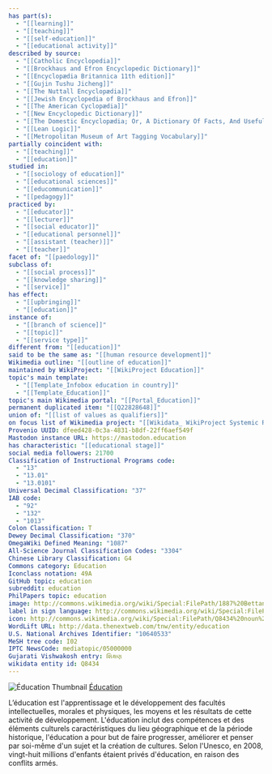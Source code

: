 ```yaml
---
has part(s):
  - "[[learning]]"
  - "[[teaching]]"
  - "[[self-education]]"
  - "[[educational activity]]"
described by source:
  - "[[Catholic Encyclopedia]]"
  - "[[Brockhaus and Efron Encyclopedic Dictionary]]"
  - "[[Encyclopædia Britannica 11th edition]]"
  - "[[Gujin Tushu Jicheng]]"
  - "[[The Nuttall Encyclopædia]]"
  - "[[Jewish Encyclopedia of Brockhaus and Efron]]"
  - "[[The American Cyclopædia]]"
  - "[[New Encyclopedic Dictionary]]"
  - "[[The Domestic Encyclopædia; Or, A Dictionary Of Facts, And Useful Knowledge]]"
  - "[[Lean Logic]]"
  - "[[Metropolitan Museum of Art Tagging Vocabulary]]"
partially coincident with:
  - "[[teaching]]"
  - "[[education]]"
studied in:
  - "[[sociology of education]]"
  - "[[educational sciences]]"
  - "[[educommunication]]"
  - "[[pedagogy]]"
practiced by:
  - "[[educator]]"
  - "[[lecturer]]"
  - "[[social educator]]"
  - "[[educational personnel]]"
  - "[[assistant (teacher)]]"
  - "[[teacher]]"
facet of: "[[paedology]]"
subclass of:
  - "[[social process]]"
  - "[[knowledge sharing]]"
  - "[[service]]"
has effect:
  - "[[upbringing]]"
  - "[[education]]"
instance of:
  - "[[branch of science]]"
  - "[[topic]]"
  - "[[service type]]"
different from: "[[education]]"
said to be the same as: "[[human resource development]]"
Wikimedia outline: "[[outline of education]]"
maintained by WikiProject: "[[WikiProject Education]]"
topic's main template:
  - "[[Template_Infobox education in country]]"
  - "[[Template_Education]]"
topic's main Wikimedia portal: "[[Portal_Education]]"
permanent duplicated item: "[[Q22828648]]"
union of: "[[list of values as qualifiers]]"
on focus list of Wikimedia project: "[[Wikidata_ WikiProject Systemic Racism Knowledge Graph]]"
Provenio UUID: dfeed428-0c3a-4831-b8df-22ff6aef549f
Mastodon instance URL: https://mastodon.education
has characteristic: "[[educational stage]]"
social media followers: 21700
Classification of Instructional Programs code:
  - "13"
  - "13.01"
  - "13.0101"
Universal Decimal Classification: "37"
IAB code:
  - "92"
  - "132"
  - "1013"
Colon Classification: T
Dewey Decimal Classification: "370"
OmegaWiki Defined Meaning: "1087"
All-Science Journal Classification Codes: "3304"
Chinese Library Classification: G4
Commons category: Education
Iconclass notation: 49A
GitHub topic: education
subreddit: education
PhilPapers topic: education
image: http://commons.wikimedia.org/wiki/Special:FilePath/1887%20Bettannier%20Der%20Schwarze%20Fleck%20anagoria.jpg
label in sign language: http://commons.wikimedia.org/wiki/Special:FilePath/LSF%20Vocab%20education.ogv
icon: http://commons.wikimedia.org/wiki/Special:FilePath/Q8434%20noun%20225573%20ccRflor%20education.svg
WordLift URL: http://data.thenextweb.com/tnw/entity/education
U.S. National Archives Identifier: "10640533"
MeSH tree code: I02
IPTC NewsCode: mediatopic/05000000
Gujarati Vishwakosh entry: શિક્ષણ
wikidata entity id: Q8434
---
```

![Éducation Thumbnail](https://upload.wikimedia.org/wikipedia/commons/d/d2/LearningTheCountriesOfAsia.jpg)
[Éducation](https://fr.wikipedia.org/wiki/%C3%89ducation)

L’éducation est l'apprentissage et le développement des facultés intellectuelles, morales et physiques, les moyens et les résultats de cette activité de développement. L'éducation inclut des compétences et des éléments culturels caractéristiques du lieu géographique et de la période historique, l'éducation a pour but de faire progresser, améliorer et penser par soi-même d'un sujet et la création de cultures.
Selon l'Unesco, en 2008, vingt-huit millions d'enfants étaient privés d'éducation, en raison des conflits armés.